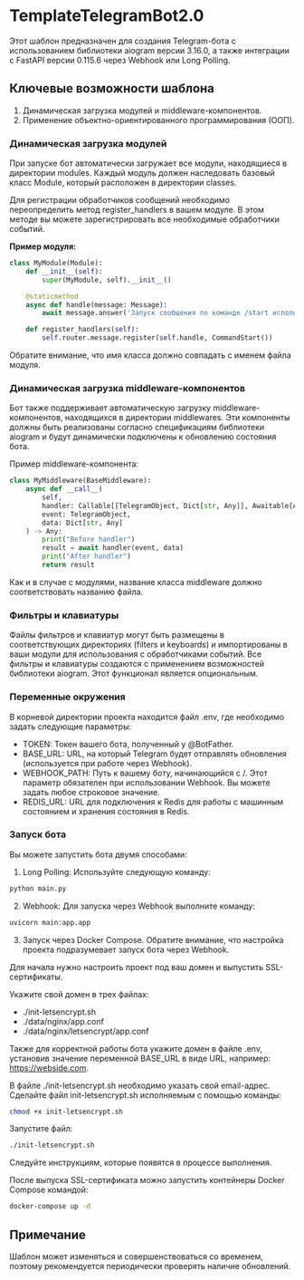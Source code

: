 # TemplateTelegramBot2.0

Этот шаблон предназначен для создания Telegram-бота с использованием библиотеки aiogram версии 3.16.0, а также интеграции с FastAPI версии 0.115.6 через Webhook или Long Polling.

## Ключевые возможности шаблона

1. Динамическая загрузка модулей и middleware-компонентов.
2. Применение объектно-ориентированного программирования (ООП).

### Динамическая загрузка модулей

При запуске бот автоматически загружает все модули, находящиеся в директории modules. Каждый модуль должен наследовать базовый класс Module, который расположен в директории classes.

Для регистрации обработчиков сообщений необходимо переопределить метод register_handlers в вашем модуле. В этом методе вы можете зарегистрировать все необходимые обработчики событий.

**Пример модуля:**

```python
class MyModule(Module):
    def __init__(self):
        super(MyModule, self).__init__()

    @staticmethod
    async def handle(message: Message):
        await message.answer('Запуск сообщения по команде /start используя фильтр CommandStart()')

    def register_handlers(self):
        self.router.message.register(self.handle, CommandStart())
```

Обратите внимание, что имя класса должно совпадать с именем файла модуля.

### Динамическая загрузка middleware-компонентов

Бот также поддерживает автоматическую загрузку middleware-компонентов, находящихся в директории middlewares. Эти компоненты должны быть реализованы согласно спецификациям библиотеки aiogram и будут динамически подключены к обновлению состояния бота.

Пример middleware-компонента:

```python
class MyMiddleware(BaseMiddleware):
    async def __call__(
        self,
        handler: Callable[[TelegramObject, Dict[str, Any]], Awaitable[Any]],
        event: TelegramObject,
        data: Dict[str, Any]
    ) -> Any:
        print("Before handler")
        result = await handler(event, data)
        print("After handler")
        return result
```

Как и в случае с модулями, название класса middleware должно соответствовать названию файла.

### Фильтры и клавиатуры

Файлы фильтров и клавиатур могут быть размещены в соответствующих директориях (filters и keyboards) и импортированы в ваши модули для использования с обработчиками событий. Все фильтры и клавиатуры создаются с применением возможностей библиотеки aiogram. Этот функционал является опциональным.


### Переменные окружения

В корневой директории проекта находится файл .env, где необходимо задать следующие параметры:

- TOKEN: Токен вашего бота, полученный у @BotFather.
- BASE_URL: URL, на который Telegram будет отправлять обновления (используется при работе через Webhook).
- WEBHOOK_PATH: Путь к вашему боту, начинающийся с /. Этот параметр обязателен при использовании Webhook. Вы можете задать любое строковое значение.
- REDIS_URL: URL для подключения к Redis для работы с машинным состоянием и хранения состояния в Redis. 

### Запуск бота

Вы можете запустить бота двумя способами:

1. Long Polling: Используйте следующую команду:
   
```bash
python main.py
```
   
   
2. Webhook: Для запуска через Webhook выполните команду:
   
```bash
uvicorn main:app.app
```


3. Запуск через Docker Compose. Обратите внимание, что настройка проекта подразумевает запуск бота через Webhook.

Для начала нужно настроить проект под ваш домен и выпустить SSL-сертификаты.

Укажите свой домен в трех файлах:

- ./init-letsencrypt.sh
- ./data/nginx/app.conf
- ./data/nginx/letsencrypt/app.conf

Также для корректной работы бота укажите домен в файле .env,
установив значение переменной BASE_URL в виде URL, например: https://webside.com.

В файле ./init-letsencrypt.sh необходимо указать свой email-адрес.
Сделайте файл init-letsencrypt.sh исполняемым с помощью команды:
```bash
chmod +x init-letsencrypt.sh
```
Запустите файл:
```bash
./init-letsencrypt.sh
```

Следуйте инструкциям, которые появятся в процессе выполнения.

После выпуска SSL-сертификата можно запустить контейнеры Docker Compose командой:
```bash
docker-compose up -d
```

## Примечание

Шаблон может изменяться и совершенствоваться со временем, поэтому рекомендуется периодически проверять наличие обновлений.
